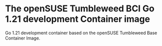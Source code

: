 # The openSUSE Tumbleweed BCI Go 1.21 development Container image

Go 1.21 development container based on the openSUSE Tumbleweed Base Container Image.

